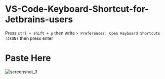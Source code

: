 # VS-Code-Keyboard-Shortcut-for-Jetbrains-users
Press `ctrl + shift + p` then write `> Preferences: Open Keyboard Shortcuts (JSON)` then press enter
# Paste Here
![screenshot_3](https://user-images.githubusercontent.com/28671359/30780175-8db80d88-a10d-11e7-97c3-18262e342a6e.png)
